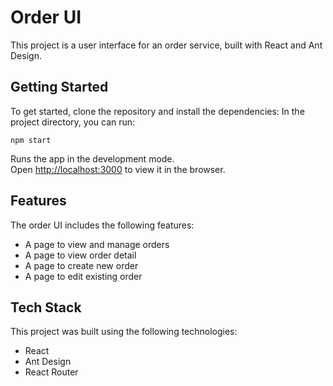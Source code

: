 # Order UI

This project is a user interface for an order service, built with React and Ant Design.

## Getting Started

To get started, clone the repository and install the dependencies:
In the project directory, you can run:

```
npm start
```

Runs the app in the development mode.\
Open [http://localhost:3000](http://localhost:3000) to view it in the browser.

## Features

The order UI includes the following features:

- A page to view and manage orders
- A page to view order detail
- A page to create new order
- A page to edit existing order

## Tech Stack

This project was built using the following technologies:

- React
- Ant Design
- React Router